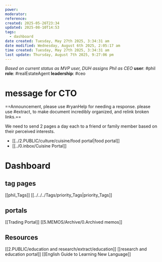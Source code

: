 ```yaml
---
power: 
moderator: 
reference: 
created: 2025-05-26T23:34
updated: 2025-08-10T14:53
tags:
  - dashboard
date created: Tuesday, May 27th 2025, 3:34:31 am
date modified: Wednesday, August 6th 2025, 2:05:17 am
time created: Tuesday, May 27th 2025, 3:34:31 am
last update: Thursday, August 7th 2025, 9:27:06 pm
---
```

*Based on current status as MVP user, DUH assigns Phil as CEO*
**user**: #phil 
**role**: #realEstateAgent
**leadership**: #ceo
# message for CTO
==Announcement, please use #ryanHelp for needing a response.  please use #extract, to make document incredibly organized, and relink broken links.==

We need to send 2 pages a day each to a friend or family member based on their perceived interests.
- [[../2.PUBLIC/culture/cuisine/food portal|food portal]]
- [[../0.inbox/Cuisine Portal]]
# Dashboard
## tag pages
[[phil_Tags]]
[[../../../Tags/priority_Tags|priority_Tags]]

## portals
[[Trading Portal]]
[[5.MEMOS/Archive/0.Archived memos]]
## Resources
[[2.PUBLIC/education and research/extract/education]]
[[research and education portal]]
[[English Guide to Learning New Language]]
